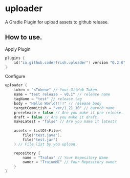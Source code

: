 # uploader

A Gradle Plugin for upload assets to github release.

## How to use.

Apply Plugin

```kotlin
plugins {
	id("io.github.coderfrish.uploader") version "0.2.0"
}
```

Configure

```kotlin
uploader {
    token = "<Token>" // Your GitHub Token
    name = "test release - v0.1" // release name
    tagName = "test" // release tag
    body = "Hello World!!!!" // release body
    targetCommitish = "ver/1.21.10" // barnch name
    prerelease = false // Are you make it pre release.
    draft = false // Are you make it draft.
    makeLatest = "false" // Are you make it latest?
    
    assets = listOf<File>(
        file("test.java"),
        file("test.jar")
    ) // File list by you upload.

    repository {
        name = "Tralux" // Your Repository Name
        owner = "TraiumMC" // Your Repository owner
    }
}
```
